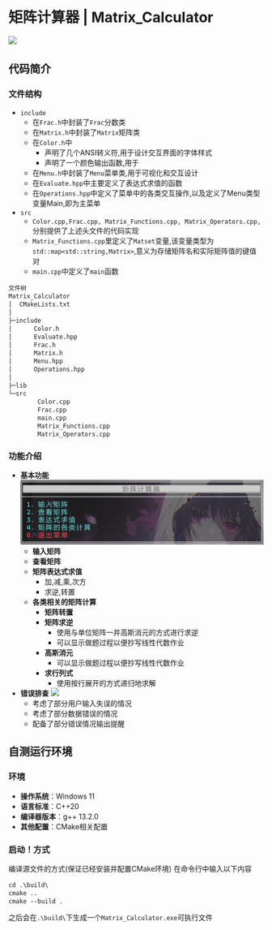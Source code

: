 # 矩阵计算器 | Matrix_Calculator
![](/img/head.png)
## 代码简介
### 文件结构
- `include`
  - 在`Frac.h`中封装了`Frac`分数类
  - 在`Matrix.h`中封装了`Matrix`矩阵类
  - 在`Color.h`中
    - 声明了几个ANSI转义符,用于设计交互界面的字体样式
    - 声明了一个颜色输出函数,用于
  - 在`Menu.h`中封装了`Menu`菜单类,用于可视化和交互设计
  - 在`Evaluate.hpp`中主要定义了表达式求值的函数
  - 在`Operations.hpp`中定义了菜单中的各类交互操作,以及定义了Menu类型变量Main,即为主菜单
- `src`
  - `Color.cpp,Frac.cpp, Matrix_Functions.cpp, Matrix_Operators.cpp, `分别提供了上述头文件的代码实现
  - `Matrix_Functions.cpp`里定义了`Matset`变量,该变量类型为`std::map<std::string,Matrix>`,意义为存储矩阵名和实际矩阵值的键值对
  - `main.cpp`中定义了`main`函数

```
文件树
Matrix_Calculator
│  CMakeLists.txt
│
├─include
│      Color.h
│      Evaluate.hpp
│      Frac.h
│      Matrix.h
│      Menu.hpp
│      Operations.hpp
│
├─lib
└─src
        Color.cpp
        Frac.cpp
        main.cpp
        Matrix_Functions.cpp
        Matrix_Operators.cpp
```
### 功能介绍
- **基本功能**
![](/img/basic.png)
  - **输入矩阵**
  - **查看矩阵**
  - **矩阵表达式求值**
    - 加,减,乘,次方
    - 求逆,转置
  - **各类相关的矩阵计算**
    - **矩阵转置**
    - **矩阵求逆**
      - 使用与单位矩阵一并高斯消元的方式进行求逆
      - 可以显示做题过程以便抄写线性代数作业
    - **高斯消元**
      - 可以显示做题过程以便抄写线性代数作业
    - **求行列式**
      - 使用按行展开的方式递归地求解
- **错误排查**
![](/img/hint.png)
  - 考虑了部分用户输入失误的情况
  - 考虑了部分数据错误的情况
  - 配备了部分错误情况输出提醒
## 自测运行环境
### 环境
- **操作系统**：Windows 11
- **语言标准**：C++20
- **编译器版本**：g++ 13.2.0
- **其他配置**：CMake相关配置
### 启动！方式
编译源文件的方式(保证已经安装并配置CMake环境)
在命令行中输入以下内容
```
cd .\build\
cmake ..
cmake --build .
```
之后会在`.\build\`下生成一个`Matrix_Calculator.exe`可执行文件

